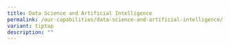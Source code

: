 ```yaml
---
title: Data Science and Artificial Intelligence
permalink: /our-capabilities/data-science-and-artificial-intelligence/
variant: tiptap
description: ""
---
```

